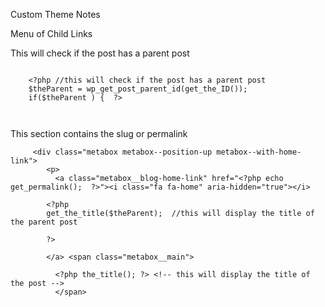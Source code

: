 Custom Theme Notes



Menu of Child Links




<div class="container container--narrow page-section">



This will check if the post has a parent post



```phpx

    <?php //this will check if the post has a parent post
    $theParent = wp_get_post_parent_id(get_the_ID());
    if($theParent ) {  ?>

    

```

This section contains the slug or permalink



```phpx
     <div class="metabox metabox--position-up metabox--with-home-link">
        <p>
          <a class="metabox__blog-home-link" href="<?php echo  get_permalink();  ?>"><i class="fa fa-home" aria-hidden="true"></i> 

```

```phpx
        <?php 
        get_the_title($theParent);  //this will display the title of the parent post
        
        ?>
        
        </a> <span class="metabox__main">

          <?php the_title(); ?> <!-- this will display the title of the post -->
          </span>
       
```

 </p>
      </div>


